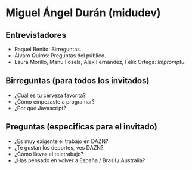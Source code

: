 # Miguel Ángel Durán (midudev)

## Entrevistadores

* Raquel Benito: Birreguntas.
* Álvaro Quirós: Preguntas del público.
* Laura Morillo, Manu Fosela, Alex Fernández, Félix Ortega: _Impromptu_.

## Birreguntas (para todos los invitados)

* ¿Cuál es tu cerveza favorita?
* ¿Cómo empezaste a programar?
* ¿Por qué Javascript?

## Preguntas (especificas para el invitado)

* ¿Es muy exigente el trabajo en DAZN?
* ¿Te gustan los deportes, ves DAZN?
* ¿Cómo llevas el teletrabajo?
* ¿Has pensado en volver a España / Brasil / Australia?

